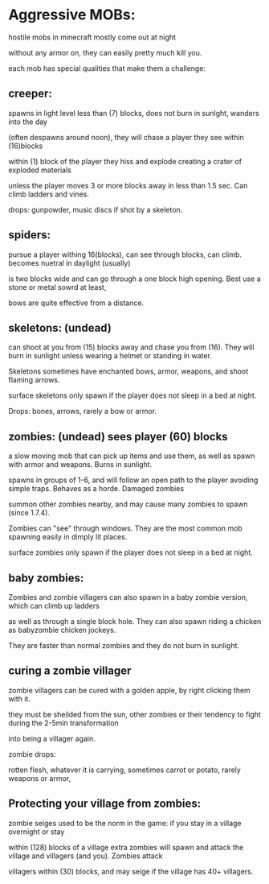 Aggressive MOBs: 
==============

hostile mobs in minecraft mostly come out at night

without any armor on, they can easily pretty much kill you.

each mob has special qualities that make them  a challenge:


creeper:
----------
 spawns in light level less than (7) blocks, does not burn in sunlght, wanders into the day
 
 (often despawns around noon), they will chase a player they see within (16)blocks
 
 within (1) block of the player they hiss and explode creating a crater of exploded materials
 
 unless the player moves 3 or more blocks away in less than 1.5 sec. Can climb ladders and vines.
 
 
 
 drops: gunpowder, music discs if shot by a skeleton.
 
 spiders:
 ---------
 
 pursue a player withing 16(blocks), can see through blocks, can climb. becomes nuetral in daylight (usually)
 
 is two blocks wide and can go through a one block high opening. Best use a stone or metal sowrd at least,
 
 bows are quite effective from a distance.



skeletons: (undead)
------------
can shoot at you from (15) blocks away and chase you from (16). They will burn in sunlight unless wearing a helmet or standing in water.

Skeletons sometimes have enchanted bows, armor, weapons, and shoot flaming arrows. 

surface skeletons only spawn if the player does not sleep in a bed at night.

Drops: bones, arrows, rarely a bow or armor.


zombies: (undead) sees player (60) blocks
--------

a slow moving mob that can pick up items and use them, as well as spawn with armor and weapons. Burns in sunlight.

spawns in groups of 1-6, and will follow an open path to the player avoiding simple traps. Behaves as a horde.  Damaged zombies

summon other zombies nearby, and may cause many zombies to spawn (since 1.7.4).

Zombies can "see" through windows. They are the most common mob spawning easily in dimply lit places.

surface zombies only spawn if the player does not sleep in a bed at night.


baby zombies:
------------
Zombies and zombie villagers can also spawn in a baby zombie version, which can climb up ladders

as well as through a single block hole. They can also spawn riding a chicken as babyzombie chicken jockeys.

They are faster than normal zombies and they do not burn in sunlight.



curing a zombie villager 
-----------------------

zombie villagers can be cured with a golden apple, by right clicking them with it.

they must be sheilded from the sun, other zombies or their tendency to fight during the 2-5min transformation 

into being a villager again.

zombie drops:

rotten flesh, whatever it is carrying, sometimes carrot or potato, rarely weapons or armor,


Protecting your village from zombies:
-------------------------------------

zombie seiges used to be the norm in the game: if you stay in a village overnight or stay

within (128) blocks of a village extra zombies will spawn and attack the village and villagers (and you). Zombies attack 

villagers within (30) blocks, and may seige if the village has 40+ villagers.


